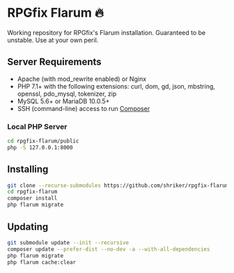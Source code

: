 # RPGfix Flarum 🔥

Working repository for RPGfix's Flarum installation. Guaranteed to be unstable. Use at your own peril.

## Server Requirements

* Apache (with mod_rewrite enabled) or Nginx
* PHP 7.1+ with the following extensions: curl, dom, gd, json, mbstring, openssl, pdo_mysql, tokenizer, zip
* MySQL 5.6+ or MariaDB 10.0.5+
* SSH (command-line) access to run [Composer](https://getcomposer.org/)

### Local PHP Server

```bash
cd rpgfix-flarum/public
php -S 127.0.0.1:8000
```

## Installing

```bash
git clone --recurse-submodules https://github.com/shriker/rpgfix-flarum.git
cd rpgfix-flarum
composer install
php flarum migrate
```

## Updating

```bash
git submodule update --init --recursive
composer update --prefer-dist --no-dev -a --with-all-dependencies
php flarum migrate
php flarum cache:clear
```
